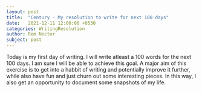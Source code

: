 ```yaml
---
layout: post
title:  "Century - My resolution to write for next 100 days"
date:   2021-12-11 12:00:00 +0530
categories: WritingResolution
author: Rem Nector
subject: post
---
```

Today is my first day of writing. I will write atleast a 100 words for the next 100 days. I am sure I will be able to achieve this goal. A major aim of this exercise is to get into a habbit of writing and potentially improve it further, while also have fun and just churn out some interesting pieces. In this way, I also get an opportunity to document some snapshots of my life.